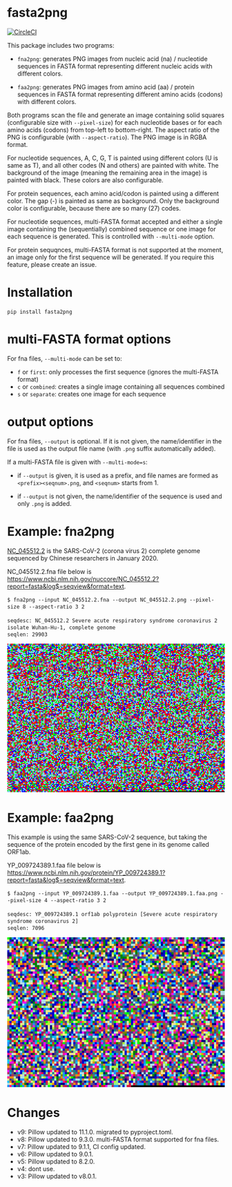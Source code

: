 
# fasta2png

[![CircleCI](https://circleci.com/gh/metebalci/fasta2png/tree/master.svg?style=svg)](https://circleci.com/gh/metebalci/fasta2png/tree/master)

This package includes two programs:

- `fna2png`: generates PNG images from nucleic acid (na) / nucleotide sequences in FASTA format representing different nucleic acids with different colors.

- `faa2png`: generates PNG images from amino acid (aa) / protein sequences in FASTA format representing different amino acids (codons) with different colors.

Both programs scan the file and generate an image containing solid squares (configurable size with `--pixel-size`) for each nucleotide bases or for each amino acids (codons) from top-left to bottom-right. The aspect ratio of the PNG is configurable (with `--aspect-ratio`). The PNG image is in RGBA format.

For nucleotide sequences, A, C, G, T is painted using different colors (U is same as T), and all other codes (N and others) are painted with white. The background of the image (meaning the remaining area in the image) is painted with black. These colors are also configurable.

For protein sequences, each amino acid/codon is painted using a different color. The gap (-) is painted as same as background. Only the background color is configurable, because there are so many (27) codes.

For nucleotide sequences, multi-FASTA format accepted and either a single image containing the (sequentially) combined sequence or one image for each sequence is generated. This is controlled with `--multi-mode` option.

For protein sequqnces, multi-FASTA format is not supported at the moment, an image only for the first sequence will be generated. If you require this feature, please create an issue.

# Installation

```
pip install fasta2png
```

# multi-FASTA format options

For fna files, `--multi-mode` can be set to:

- `f` or `first`: only processes the first sequence (ignores the multi-FASTA format)
- `c` or `combined`: creates a single image containing all sequences combined
- `s` or `separate`: creates one image for each sequence

# output options

For fna files, `--output` is optional. If it is not given, the name/identifier in the file is used as the output file name (with `.png` suffix automatically added).

If a multi-FASTA file is given with `--multi-mode=s`:

- if `--output` is given, it is used as a prefix, and file names are formed as `<prefix><seqnum>.png`, and `<seqnum>` starts from 1. 

- if `--output` is not given, the name/identifier of the sequence is used and only `.png` is added.

# Example: fna2png

[NC_045512.2](https://www.ncbi.nlm.nih.gov/nuccore/NC_045512) is the SARS-CoV-2 (corona virus 2) complete genome sequenced by Chinese researchers in January 2020.

NC_045512.2.fna file below is https://www.ncbi.nlm.nih.gov/nuccore/NC_045512.2?report=fasta&log$=seqview&format=text.

```
$ fna2png --input NC_045512.2.fna --output NC_045512.2.png --pixel-size 8 --aspect-ratio 3 2

seqdesc: NC_045512.2 Severe acute respiratory syndrome coronavirus 2 isolate Wuhan-Hu-1, complete genome
seqlen: 29903
```

![NC_045512.2.fna.png](NC_045512.2.fna.png)

# Example: faa2png

This example is using the same SARS-CoV-2 sequence, but taking the sequence of the protein encoded by the first gene in its genome called ORF1ab.

YP_009724389.1.faa file below is https://www.ncbi.nlm.nih.gov/protein/YP_009724389.1?report=fasta&log$=seqview&format=text.

```
$ faa2png --input YP_009724389.1.faa --output YP_009724389.1.faa.png --pixel-size 4 --aspect-ratio 3 2

seqdesc: YP_009724389.1 orf1ab polyprotein [Severe acute respiratory syndrome coronavirus 2]
seqlen: 7096
```

![YP_009724389.1.faa.png](YP_009724389.1.faa.png)

# Changes

- v9: Pillow updated to 11.1.0. migrated to pyproject.toml.
- v8: Pillow updated to 9.3.0. multi-FASTA format supported for fna files.
- v7: Pillow updated to 9.1.1, CI config updated.
- v6: Pillow updated to 9.0.1.
- v5: Pillow updated to 8.2.0.
- v4: dont use.
- v3: Pillow updated to v8.0.1.
